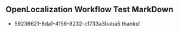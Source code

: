 ## OpenLocalization Workflow Test MarkDown
* 59236621-8da1-4156-8232-c1733a3baba5 thanks!

<!--HONumber=Jul16_HO4-->


